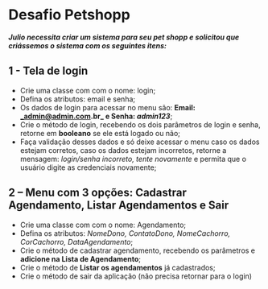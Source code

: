 # Desafio Petshopp

***Julio necessita criar um sistema para seu pet shopp e solicitou que criássemos o sistema com os seguintes itens:***

## 1 - Tela de login

- Crie uma classe com com o nome: login;
- Defina os atributos: email e senha;
- Os dados de login para acessar no menu são: **Email: _admin@admin.com.br_ e Senha: _admin123_**;
- Crie o método de login, recebendo os dois parâmetros de login e senha, retorne em **booleano** se ele está logado ou não;
- Faça validação desses dados e só deixe acessar o menu caso os dados estejam corretos, caso os dados estejam incorretos, retorne a mensagem: *login/senha incorreto, tente novamente* e permita que o usuário digite as credenciais novamente;
  
## 2 – Menu com 3 opções: Cadastrar Agendamento, Listar Agendamentos e Sair

- Crie uma classe com com o nome: Agendamento;
- Defina os atributos: _NomeDono, ContatoDono, NomeCachorro, CorCachorro, DataAgendamento_;
- Crie o método de cadastrar agendamento, recebendo os parâmetros e **adicione na Lista de Agendamento**;
- Crie o método de **Listar os agendamentos** já cadastrados;
- Crie o método de sair da aplicação (não precisa retornar para o login)

